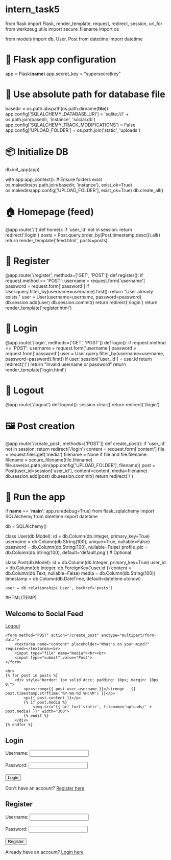 # intern_task5
from flask import Flask, render_template, request, redirect, session, url_for
from werkzeug.utils import secure_filename
import os

from models import db, User, Post
from datetime import datetime

# 🔧 Flask app configuration
app = Flask(__name__)
app.secret_key = "supersecretkey"

# 📁 Use absolute path for database file
basedir = os.path.abspath(os.path.dirname(__file__))
app.config['SQLALCHEMY_DATABASE_URI'] = 'sqlite:///' + os.path.join(basedir, 'instance', 'social.db')
app.config['SQLALCHEMY_TRACK_MODIFICATIONS'] = False
app.config['UPLOAD_FOLDER'] = os.path.join('static', 'uploads')

# 📦 Initialize DB
db.init_app(app)

with app.app_context():
    # Ensure folders exist
    os.makedirs(os.path.join(basedir, 'instance'), exist_ok=True)
    os.makedirs(app.config['UPLOAD_FOLDER'], exist_ok=True)
    db.create_all()

# 🏠 Homepage (feed)
@app.route('/')
def home():
    if 'user_id' not in session:
        return redirect('/login')
    posts = Post.query.order_by(Post.timestamp.desc()).all()
    return render_template('feed.html', posts=posts)

# 📝 Register
@app.route('/register', methods=['GET', 'POST'])
def register():
    if request.method == 'POST':
        username = request.form['username']
        password = request.form['password']
        if User.query.filter_by(username=username).first():
            return "User already exists."
        user = User(username=username, password=password)
        db.session.add(user)
        db.session.commit()
        return redirect('/login')
    return render_template('register.html')

# 🔑 Login
@app.route('/login', methods=['GET', 'POST'])
def login():
    if request.method == 'POST':
        username = request.form['username']
        password = request.form['password']
        user = User.query.filter_by(username=username, password=password).first()
        if user:
            session['user_id'] = user.id
            return redirect('/')
        return "Invalid username or password"
    return render_template('login.html')

# 🚪 Logout
@app.route('/logout')
def logout():
    session.clear()
    return redirect('/login')

# 🖼️ Post creation
@app.route('/create_post', methods=['POST'])
def create_post():
    if 'user_id' not in session:
        return redirect('/login')
    content = request.form['content']
    file = request.files.get('media')
    filename = None
    if file and file.filename:
        filename = secure_filename(file.filename)
        file.save(os.path.join(app.config['UPLOAD_FOLDER'], filename))
    post = Post(user_id=session['user_id'], content=content, media=filename)
    db.session.add(post)
    db.session.commit()
    return redirect('/')

# 🚀 Run the app
if __name__ == '__main__':
    app.run(debug=True)
from flask_sqlalchemy import SQLAlchemy
from datetime import datetime

db = SQLAlchemy()

class User(db.Model):
    id = db.Column(db.Integer, primary_key=True)
    username = db.Column(db.String(100), unique=True, nullable=False)
    password = db.Column(db.String(100), nullable=False)
    profile_pic = db.Column(db.String(100), default='default.png')  # Optional

class Post(db.Model):
    id = db.Column(db.Integer, primary_key=True)
    user_id = db.Column(db.Integer, db.ForeignKey('user.id'))
    content = db.Column(db.Text, nullable=False)
    media = db.Column(db.String(100))
    timestamp = db.Column(db.DateTime, default=datetime.utcnow)

    user = db.relationship('User', backref='posts')

#HTML(TEMP)
<!DOCTYPE html>
<html>
<head>
    <title>Feed</title>
</head>
<body>
    <h2>Welcome to Social Feed</h2>
    <p><a href="/logout">Logout</a></p>

    <form method="POST" action="/create_post" enctype="multipart/form-data">
        <textarea name="content" placeholder="What's on your mind?" required></textarea><br>
        <input type="file" name="media"><br><br>
        <input type="submit" value="Post">
    </form>

    <hr>
    {% for post in posts %}
        <div style="border: 1px solid #ccc; padding: 10px; margin: 10px 0;">
            <p><strong>{{ post.user.username }}</strong> - {{ post.timestamp.strftime('%Y-%m-%d %H:%M') }}</p>
            <p>{{ post.content }}</p>
            {% if post.media %}
                <img src="{{ url_for('static', filename='uploads/' + post.media) }}" width="300">
            {% endif %}
        </div>
    {% endfor %}
</body>
</html>

<!DOCTYPE html>
<html>
<head>
    <title>Login</title>
</head>
<body>
    <h2>Login</h2>
    <form method="POST">
        <label>Username:</label>
        <input type="text" name="username" required><br><br>
        <label>Password:</label>
        <input type="password" name="password" required><br><br>
        <input type="submit" value="Login">
    </form>
    <p>Don't have an account? <a href="/register">Register here</a></p>
</body>
</html>

<!DOCTYPE html>
<html>
<head>
    <title>Register</title>
</head>
<body>
    <h2>Register</h2>
    <form method="POST">
        <label>Username:</label>
        <input type="text" name="username" required><br><br>
        <label>Password:</label>
        <input type="password" name="password" required><br><br>
        <input type="submit" value="Register">
    </form>
    <p>Already have an account? <a href="/login">Login here</a></p>
</body>
</html>

